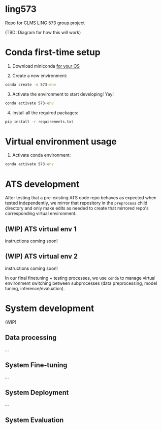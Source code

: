 # ling573
Repo for CLMS LING 573 group project

(TBD: Diagram for how this will work)

# Conda first-time setup

1. Download miniconda [for your OS](https://www.anaconda.com/docs/getting-started/miniconda/main)

2. Create a new environment:
```cmd
conda create -n 573-env
```
3. Activate the environment to start developing! Yay!
```cmd
conda activate 573-env
```
4. Install all the required packages:
```cmd
pip install -r requirements.txt
```

# Virtual environment usage
1. Activate conda environment:
```cmd
conda activate 573-env
```

# ATS development

After testing that a pre-existing ATS code repo behaves as expected when tested independently, we mirror that repository in the `preprocess` child directory and only make edits as needed to create that mirrored repo's corresponding virtual environment.

## (WIP) ATS virtual env 1
instructions coming soon!
## (WIP) ATS virtual env 2
instructions coming soon!

In our final finetuning + testing processes, we use `conda` to manage virtual environment switching between subprocesses (data preprocessing, model tuning, inference/evaluation).

# System development
(WIP)
## Data processing
...
## System Fine-tuning
...
## System Deployment
...
## System Evaluation